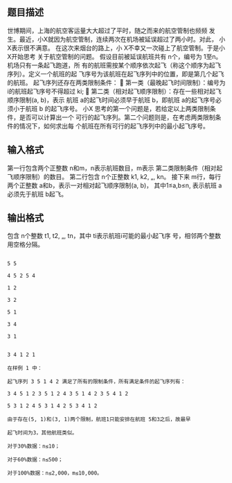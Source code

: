 ## 题目描述

<p>世博期间，上海的航空客运量大大超过了平时，随之而来的航空管制也频频 发生。最近，小X就因为航空管制，连续两次在机场被延误超过了两小时。对此， 小X表示很不满意。 在这次来烟台的路上，小 X不幸又一次碰上了航空管制。于是小 X开始思考 关于航空管制的问题。 假设目前被延误航班共有 n个，编号为 1至n。机场只有一条起飞跑道，所 有的航班需按某个顺序依次起飞（称这个顺序为起飞序列）。定义一个航班的起 飞序号为该航班在起飞序列中的位置，即是第几个起飞的航班。 起飞序列还存在两类限制条件：  第一类（最晚起飞时间限制）：编号为 i的航班起飞序号不得超过 ki;  第二类（相对起飞顺序限制）：存在一些相对起飞顺序限制(a, b)，表示 航班 a的起飞时间必须早于航班 b，即航班 a的起飞序号必须小于航班 b 的起飞序号。 小X 思考的第一个问题是，若给定以上两类限制条件，是否可以计算出一个 可行的起飞序列。第二个问题则是，在考虑两类限制条件的情况下，如何求出每 个航班在所有可行的起飞序列中的最小起飞序号。</p>

## 输入格式

<p>第一行包含两个正整数 n和m，n表示航班数目，m表示 第二类限制条件（相对起飞顺序限制）的数目。 第二行包含 n个正整数 k1, k2, „, kn。 接下来 m行，每行两个正整数 a和b，表示一对相对起飞顺序限制(a, b)， 其中1≤a,b≤n, 表示航班 a必须先于航班 b起飞。</p>

## 输出格式

<p>包含 n个整数 t1, t2, „, tn，其中 ti表示航班i可能的最小起飞序 号，相邻两个整数用空格分隔。</p>

```input1
5 5
4 5 2 5 4
1 2
3 2
5 1
3 4
3 1
```
```output1
3 4 1 2 1
在样例 1 中：
起飞序列 3 5 1 4 2 满足了所有的限制条件，所有满足条件的起飞序列有：
3 4 5 1 2 3 5 1 2 4 3 5 1 4 2 3 5 4 1 2
5 3 1 2 4 5 3 1 4 2 5 3 4 1 2
由于存在(5, 1)和(3, 1)两个限制，航班1只能安排在航班 5和3之后，故最早
起飞时间为3，其他航班类似。
对于30%数据：n≤10；
对于60%数据：n≤500；
对于100%数据：n≤2,000，m≤10,000。
```
